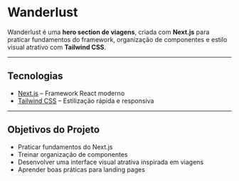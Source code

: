 # Wanderlust

Wanderlust é uma **hero section de viagens**, criada com **Next.js** para praticar fundamentos do framework, organização de componentes e estilo visual atrativo com **Tailwind CSS**.  

---

## Tecnologias

- [Next.js](https://nextjs.org/) – Framework React moderno  
- [Tailwind CSS](https://tailwindcss.com/) – Estilização rápida e responsiva  

---

## Objetivos do Projeto

- Praticar fundamentos do Next.js  
- Treinar organização de componentes  
- Desenvolver uma interface visual atrativa inspirada em viagens  
- Aprender boas práticas para landing pages
